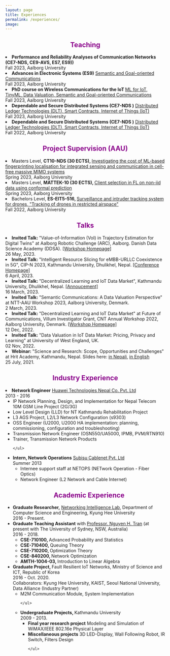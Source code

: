 ```yaml
---
layout: page
title: Experiences
permalink: /experiences/
image: 
---
```

<h2 align="center"> <font color="darkmagenta">Teaching </font></h2>
<li> <strong>Performance and Reliability Analyses of Communication Networks (CE7-NDS, CE9-AVS, ES7, ES9))</strong> <div class="pull-right"> Fall 2023, Aalborg University</div>
<li> <strong>Advances in Electronic Systems (ES9)</strong> <a href="" target="_blank"> Semantic and Goal-oriented Communications</a><div class="pull-right"> Fall 2023, Aalborg University</div>
<li> <strong>PhD course on Wireless Communications for the IoT </strong> <a href="" target="_blank"> ML for IoT, TinyML, Data Valuation, Semantic and Goal-oriented Communications</a><div class="pull-right"> Fall 2023, Aalborg University</div>
<li> <strong>Dependable and Secure Distributed Systems (CE7-NDS )</strong> <a href="" target="_blank"> Distributed Ledger Technologies (DLT), Smart Contracts, Internet of Things (IoT)</a><div class="pull-right"> Fall 2023, Aalborg University</div>
<li> <strong>Dependable and Secure Distributed Systems (CE7-NDS )</strong> <a href="" target="_blank"> Distributed Ledger Technologies (DLT), Smart Contracts, Internet of Things (IoT)</a><div class="pull-right"> Fall 2022, Aalborg University</div>

<h2 align="center"> <font color="darkmagenta">Project Supervision (AAU) </font></h2>
<li> Masters Level, <strong>CT10-NDS (30 ECTS), </strong> <a href="" target="_blank"> Investigating the cost of ML-based fingerprinting localisation for integrated sensing and communication in cell-free massive MIMO systems</a><div class="pull-right"> Spring 2023, Aalborg University</div>
<li> Masters Level, <strong>MATTEK-10 (30 ECTS), </strong> <a href="" target="_blank"> Client selection in FL on non-iid data using conformal prediction</a><div class="pull-right"> Spring 2023, Aalborg University</div>
<li> Bachelors Level, <strong>ES-EIT5-516, </strong> <a href="" target="_blank"> Surveillance and intruder tracking system for drones, "Tracking of drones in restricted airspace"</a><div class="pull-right"> Fall 2022, Aalborg University</div>

<h2 align="center"> <font color="darkmagenta">Talks</font></h2>
<li> <strong> Invited Talk: </strong> "Value-of-Information (VoI) in Trajectory Estimation for Digital Twins" at Aalborg Robotic Challenge (ARC), Aalborg. Danish Data Science Academy (DDSA). <a href="https://www.mp.aau.dk/aalborg-robotics-challenge-kick-off-meeting-e76458" target="_blank">[Workshop Homepage]</a> <div class="pull-right">26 May, 2023.</div>
</li>	
<li> <strong> Invited Talk: </strong> "Intelligent Resource Slicing for eMBB-URLLC Coexistence in 5G", CIP-N 2023, Kathmandu University, Dhulikhel, Nepal. <a href="https://cipn.ku.edu.np/?page_id=242(opens%20in%20a%20new%20tab" target="_blank">[Conference Homepage]</a> <div class="pull-right">6 April, 2023.</div>
</li>	
<li> <strong> Invited Talk: </strong> "Decentralized Learning and IoT Data Market", Kathmandu University, Dhulikhel, Nepal. <a href="https://ku.edu.np/news-app/communications-and-information-processing-nepal-cip-n-seminar-?search_category=3&search_school=1&search_department=3&search_site_name=kudoeee&show_on_home=0" target="_blank">[Annoucement]</a> <div class="pull-right">16 March, 2023.</div>
</li>

<li> <strong> Invited Talk: </strong> "Semantic Communications: A Data Valuation Perspective" at NTT-AAU Workshop 2023, Aalborg University, Denmark. <div class="pull-right">2 March, 2023.</div></li>

<li> <strong> Invited Talk: </strong> "Decentralized Learning and IoT Data Market" at Future of Communications, Villum Investigator Grant, CNT Annual Workshop 2022, Aalborg University, Denmark. <a href="https://sites.google.com/view/cntworkshop2022/home" target="_blank">[Workshop Homepage]</a> <div class="pull-right">12 Dec, 2022.</div>
</li>	

<li> <strong> Invited Talk: </strong> "Data Valuation in IoT Data Market: Pricing, Privacy and Learning" at University of West England, UK. <div class="pull-right">02 Nov, 2022.</div>
</li>
<li> <strong> Webinar: </strong> "Science and Research: Scope, Opportunities and Challenges" at Hrit Academy, Kathmandu, Nepal. Slides here:  <a href="https://shashirajpandey.github.io/pdfs/see_nepali.pdf" target="_blank">in Nepali</a>, <a href="https://shashirajpandey.github.io/pdfs/see_english.pdf" target="_blank">in English</a><div class="pull-right">25 July, 2021.</div>
</li>	

<h2 align="center"> <font color="darkmagenta">Industry Experience </font></h2>

<li> <strong>Network Engineer</strong> <a href="https://www.huawei.com/en/" target="_blank"> Huawei Technologies Nepal Co. Pvt. Ltd</a><div class="pull-right"> 2013 - 2016</div>
	<ul>
		<li>IP Network Planning, Design, and Implementation for Nepal Telecom 10M GSM Line Project (2G/3G)</li>
		<li>Low Level Design (LLD) for NT Kathmandu Rehabilitation Project</li>
		<li>L3 AGS Project, L2/L3 Network Configuration (s9303)</li>
		<li>OSS Engineer (U2000, U2000 HA implementation: planning, commissioning, configuration and troubleshooting)</li>
		<li>Transmission Network Engineer (OSN550/UA5000, IPMB, PVM/RTN910)</li>
		<li>Trainer, Transmission Network Products</li>
		
	</ul>
</li>

<li> <strong>Intern, Network Operations</strong> <a href="https://subisu.net.np/" target="_blank"> Subisu Cablenet Pvt. Ltd</a><div class="pull-right"> Summer 2013 </div>
	<ul>
		<li>Internee support staff at NETOPS (NETwork Operation - Fiber Optics)</li>
		<li>Network Engineer (L2 Network and Cable Internet)</li>				
	</ul>

</li>



<h2 align="center"> <font color="darkmagenta">Academic Experience </font></h2>


<li> <strong>Graduate Researcher,</strong> <a href="https://nguyenhoangtran.github.io/" target="_blank"> Networking Intelligence Lab</a>, Department of Computer Science and Engineering, Kyung Hee University<div class="pull-right"> 2016 - Present.</div>
</li>


<li> <strong>Graduate Teaching Assistant</strong> with <a href="https://nguyenhoangtran.github.io/" target="_blank"> Professor. Nguyen H. Tran</a> (at present with The University of Sydney, NSW, Australia)<div class="pull-right"> 2016 - 2018.</div>
	<ul>
		<li><b>CSE-710100, </b>Advanced Probability and Statistics</li>
		<li><b>CSE-710400, </b>Queuing Theory</li>
		<li><b>CSE-710200, </b>Optimization Theory</li>
		<li><b>CSE-840200, </b>Network Optimization</li>
		<li><b>AMTH-1004-03, </b>Introduction to Linear Algebra</li>
	</ul>
</li>


<li> <strong>Graduate Project, </strong> Fault Resilient IoT Networks, Ministry of Science and ICT, Republic of Korea<div class="pull-right"> 2016 - Oct. 2020.</div>
Collaborators: Kyung Hee University, KAIST, Seoul National University, Data Alliance (Industry Partner)
	<ul>
		<li>M2M Communication Module, System Implementation</li>

	</ul>
</li>


<li> <strong>Undergraduate Projects, </strong>Kathmandu University<div class="pull-right"> 2009 - 2013.</div>
	<ul>
		<li><b>Final year research project</b>  Modeling and Simulation of WiMAX/IEEE 802.16e Physical Layer</li>
		<li><b>Miscellaneous projects</b>  3D LED-Display, Wall Following Robot, IR Switch, Filters Design </li>

	</ul>
	
	
</li>


